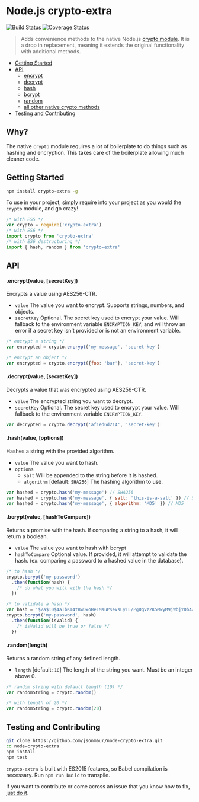 # Node.js crypto-extra
[![Build Status](https://travis-ci.org/jsonmaur/node-crypto-extra.svg?branch=master)](https://travis-ci.org/jsonmaur/node-crypto-extra)
[![Coverage Status](https://coveralls.io/repos/github/jsonmaur/node-crypto-extra/badge.svg?branch=master)](https://coveralls.io/github/jsonmaur/node-crypto-extra?branch=master)

> Adds convenience methods to the native Node.js [crypto module](https://nodejs.org/api/crypto.html). It is a drop in replacement, meaning it extends the original functionality with additional methods.

- [Getting Started](#getting-started)
- [API](#api)
  - [encrypt](#encrypt)
  - [decrypt](#decrypt)
  - [hash](#hash)
  - [bcrypt](#bcrypt)
  - [random](#random)
  - [all other native crypto methods](https://nodejs.org/api/crypto.html)
- [Testing and Contributing](#testing)

## Why?

The native `crypto` module requires a lot of boilerplate to do things such as hashing and encryption. This takes care of the boilerplate allowing much cleaner code.

<a name="getting-started"></a>
## Getting Started

```bash
npm install crypto-extra -g
```

To use in your project, simply require into your project as you would the `crypto` module, and go crazy!

```javascript
/* with ES5 */
var crypto = require('crypto-extra')
/* with ES6 */
import crypto from 'crypto-extra'
/* with ES6 destructuring */
import { hash, random } from 'crypto-extra'
```

<a name="api"></a>
## API

<a name="api-encrypt"></a>
#### .encrypt(value, [secretKey])

Encrypts a value using AES256-CTR.

- `value` The value you want to encrypt. Supports strings, numbers, and objects.
- `secretKey` Optional. The secret key used to encrypt your value. Will fallback to the environment variable `ENCRYPTION_KEY`, and will throw an error if a secret key isn't provided or is not an environment variable.

```javascript
/* encrypt a string */
var encrypted = crypto.encrypt('my-message', 'secret-key')

/* encrypt an object */
var encrypted = crypto.encrypt({foo: 'bar'}, 'secret-key')
```

<a name="api-decrypt"></a>
#### .decrypt(value, [secretKey])

Decrypts a value that was encrypted using AES256-CTR.

- `value` The encrypted string you want to decrypt.
- `secretKey` Optional. The secret key used to encrypt your value. Will fallback to the environment variable `ENCRYPTION_KEY`.

```javascript
var decrypted = crypto.decrypt('af1ed6d214', 'secret-key')
```

<a name="api-hash"></a>
#### .hash(value, [options])

Hashes a string with the provided algorithm.

- `value` The value you want to hash.
- `options`
  - `salt` Will be appended to the string before it is hashed.
  - `algorithm` [default: `SHA256`] The hashing algorithm to use.

```javascript
var hashed = crypto.hash('my-message') // SHA256
var hashed = crypto.hash('my-message', { salt: 'this-is-a-salt' }) // SHA256 with salt
var hashed = crypto.hash('my-message', { algorithm: 'MD5' }) // MD5
```

<a name="api-bcrypt"></a>
#### .bcrypt(value, [hashToCompare])

Returns a promise with the hash. If comparing a string to a hash, it will return a boolean.

- `value` The value you want to hash with bcrypt
- `hashToCompare` Optional value. If provided, it will attempt to validate the hash. (ex. comparing a password to a hashed value in the database).

```javascript
/* to hash */
crypto.bcrypt('my-password')
  .then(function(hash) {
    /* do what you will with the hash */
  })

/* to validate a hash */
var hash = '$2a$10$4aIbKI4tBwDxoHeLMsuPseVsLyIL/PgDgVz2K5MwyM9jWbjYDbAZW'
crypto.bcrypt('my-password', hash)
  .then(function(isValid) {
    /* isValid will be true or false */
  })
```

<a name="api-random"></a>
#### .random(length)

Returns a random string of any defined length.

- `length` [default: `10`] The length of the string you want. Must be an integer above 0.

```javascript
/* random string with default length (10) */
var randomString = crypto.random()

/* with length of 20 */
var randomString = crypto.random(20)
```

<a name="testing"></a>
## Testing and Contributing
```bash
git clone https://github.com/jsonmaur/node-crypto-extra.git
cd node-crypto-extra
npm install
npm test
```

`crypto-extra` is built with ES2015 features, so Babel compilation is necessary. Run `npm run build` to transpile.


If you want to contribute or come across an issue that you know how to fix, [just do it](https://www.youtube.com/watch?v=ZXsQAXx_ao0).
